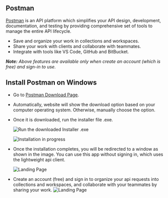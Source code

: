 ## Postman

[Postman](https://www.postman.com/) is an API platform which simplifies your API design, development, documentation, and testing by providing comprehensive set of tools to manage the entire API lifecycle.
- Save and organize your work in collections and workspaces.
- Share your work with clients and collaborate with teammates.
- Integrate with tools like VS Code, GitHub and BitBucket.

***Note:** Above features are available only when create an account (which is free) and sign-in to use.*


## Install Postman on Windows
-   Go to [Postman Download Page](https://www.postman.com/downloads/).
-   Automatically, website will show the download option based on your computer operating system. Otherwise, manually choose the option.
- Once it is downloaded, run the installer file .exe.

    ![Run the downloaded Installer .exe](/blog/assets/img/1-run-installer-file.png)

    ![Installation in progress](/blog/assets/img/2-installation-progress.png)
    
- Once the installation completes, you will be redirected to a window as shown in the image. You can use this app without signing in, which uses the lightweight api client.

   ![Landing Page](/blog/assets/img/3-landing-page.png)

- Create an account (free) and sign in to organize your api requests into collections and workspaces, and collaborate with your teammates by sharing your work.
 ![Landing Page](/blog/assets/img/4-signed-in.png)



